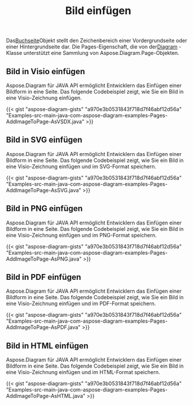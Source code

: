 ﻿---
title: Bild einfügen
type: docs
weight: 70
url: /de/java/drawing/insert-image
description: In diesem Abschnitt wird erläutert, wie Sie ein Bild in eine visio-Seite mit Aspose.Diagram einfügen. Unterstützung der Verwendung von Java zum Einfügen von Bildern und zum Speichern als PDF, SVG, HTML, Bild, XPS und andere Formate.
---
 Das[Buchseite](https://reference.aspose.com/diagram/java/com.aspose.diagram/page)Objekt stellt den Zeichenbereich einer Vordergrundseite oder einer Hintergrundseite dar. Die Pages-Eigenschaft, die von der[Diagram](https://reference.aspose.com/diagram/java/com.aspose.diagram/diagram) -Klasse unterstützt eine Sammlung von Aspose.Diagram.Page-Objekten.

## **Bild in Visio einfügen**
Aspose.Diagram für JAVA API ermöglicht Entwicklern das Einfügen einer Bildform in eine Seite. Das folgende Codebeispiel zeigt, wie Sie ein Bild in eine Visio-Zeichnung einfügen.

{{< gist "aspose-diagram-gists" "a970e3b0531843f718d7f46abf12d56a" "Examples-src-main-java-com-aspose-diagram-examples-Pages-AddImageToPage-AsVSDX.java" >}}

## **Bild in SVG einfügen**
Aspose.Diagram für JAVA API ermöglicht Entwicklern das Einfügen einer Bildform in eine Seite. Das folgende Codebeispiel zeigt, wie Sie ein Bild in eine Visio-Zeichnung einfügen und im SVG-Format speichern.

{{< gist "aspose-diagram-gists" "a970e3b0531843f718d7f46abf12d56a" "Examples-src-main-java-com-aspose-diagram-examples-Pages-AddImageToPage-AsSVG.java" >}}

## **Bild in PNG einfügen**
Aspose.Diagram für JAVA API ermöglicht Entwicklern das Einfügen einer Bildform in eine Seite. Das folgende Codebeispiel zeigt, wie Sie ein Bild in eine Visio-Zeichnung einfügen und im PNG-Format speichern.

{{< gist "aspose-diagram-gists" "a970e3b0531843f718d7f46abf12d56a" "Examples-src-main-java-com-aspose-diagram-examples-Pages-AddImageToPage-AsPNG.java" >}}

## **Bild in PDF einfügen**
Aspose.Diagram für JAVA API ermöglicht Entwicklern das Einfügen einer Bildform in eine Seite. Das folgende Codebeispiel zeigt, wie Sie ein Bild in eine Visio-Zeichnung einfügen und im PDF-Format speichern.

{{< gist "aspose-diagram-gists" "a970e3b0531843f718d7f46abf12d56a" "Examples-src-main-java-com-aspose-diagram-examples-Pages-AddImageToPage-AsPDF.java" >}}

## **Bild in HTML einfügen**
Aspose.Diagram für JAVA API ermöglicht Entwicklern das Einfügen einer Bildform in eine Seite. Das folgende Codebeispiel zeigt, wie Sie ein Bild in eine Visio-Zeichnung einfügen und im HTML-Format speichern.

{{< gist "aspose-diagram-gists" "a970e3b0531843f718d7f46abf12d56a" "Examples-src-main-java-com-aspose-diagram-examples-Pages-AddImageToPage-AsHTML.java" >}}
